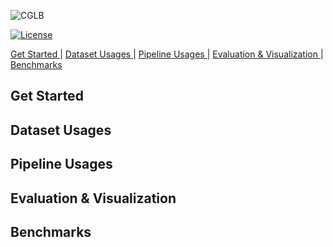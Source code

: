 ![CGLB](https://github.com/QueuQ/CGLB/blob/main/figures/logo2.png)

[![License](https://img.shields.io/github/license/THUDM/grb)](./LICENSE)

 <tr><td colspan="4"> <a href="#Get Started"> Get Started </a></td></tr> | <tr><td colspan="4"> <a href="#Dataset Usages"> Dataset Usages </a></td></tr> | <tr><td colspan="4"> <a href="#Pipeline Usages"> Pipeline Usages </a></td></tr> | <tr><td colspan="4"> <a href="#Evaluation & Visualization"> Evaluation & Visualization </a></td></tr> | <tr><td colspan="4"> <a href="#Benchmarks"> Benchmarks </a></td></tr>

 ## Get Started
 
 ## Dataset Usages
 
 ## Pipeline Usages
 
 ## Evaluation & Visualization
 
 ## Benchmarks
